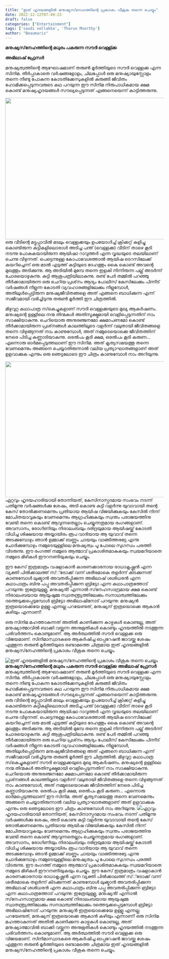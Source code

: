 ```yaml
---
title: "ഇത് ഹൃദയങ്ങളില്‍ മനുഷ്യസ്‌നേഹത്തിന്റെ പ്രകാശം വീശുക തന്നെ ചെയ്യും"
date: 2022-12-12T07:49:23
draft: false
categories: ["Entertainment"]
tags: ['saudi vellakka', 'Tharun Moorthy']
author: "Beaumaris"
---
```


<strong>മനുഷ്യസ്‌നേഹത്തിന്റെ മധുരം പകരുന്ന സൗദി വെള്ള്ക്ക</strong>

<strong>അഭിലാഷ് ഫ്രേസർ</strong>

മനുഷ്യത്വത്തിന്റെ ആഘോഷമാണ് തരുണ്‍ മൂര്‍ത്തിയുടെ സൗദി വെള്ളക്ക എന്ന സിനിമ. തീര്‍പ്പാകാതെ വര്‍ഷങ്ങളോളം, ചിലപ്പോള്‍ ഒരു മനുഷ്യായുസ്സോളം തന്നെ നീണ്ടു പോകുന്ന കോടതിക്കേസുകളില്‍ കുരുങ്ങി ജീവിതം ഹോമിക്കപ്പെടുന്നവരുടെ കഥ പറയുന്ന ഈ സിനിമ നിരുപാധികമായ ക്ഷമ കൊണ്ട് മനുഷ്യഹൃദയങ്ങള്‍ സൗഖ്യപ്പെടുന്നത് എങ്ങനെയെന്ന് കാട്ടിത്തരുന്നു.

<img class="size-large wp-image-366360 aligncenter" src="https://cdn.boolokam.com/articles/2022/12/dddf-1024x576.webp" alt="" width="800" height="450" />ഒരു വീടിന്റെ മട്ടുപ്പാവില്‍ മടലും വെള്ളക്കയും ഉപയോഗിച്ച് ക്രിക്കറ്റ് കളിച്ചു കൊണ്ടിരുന്ന കുട്ടികളിലൊരാള്‍ അടിച്ച പന്ത് (വെള്ളക്ക) വീടിന് താഴെ കൂടി നടന്നു പോകുകയായിരുന്ന ആയിഷാ റാവുത്തര്‍ എന്ന വൃദ്ധയുടെ തലയിലാണ് ചെന്നു വീഴുന്നത്. പെട്ടെന്നുള്ള കോപാവേശത്താല്‍ ആയിഷ ടെറസിലേക്ക് കയറിച്ചെന്ന് ഒരു മടല്‍ എടുത്ത് കുട്ടിയുടെ ദേഹത്തും കൈ കൊണ്ട് അവന്റെ മുഖത്തും അടിക്കുന്നു. ആ അടിയില്‍ മുമ്പേ തന്നെ ഇളകി നിന്നിരുന്ന പല്ല് അടര്‍ന്ന് ചോരയൊഴുകുന്നു. കുട്ടി ആശുപത്രിയിലാകുന്നു. രണ്ട് പേര്‍ തമ്മില്‍ പറഞ്ഞു തീര്‍ക്കാമായിരുന്ന ഒരു ചെറിയ പ്രശ്‌നം ആദ്യം പോലീസ് കേസിലേക്കും പിന്നീട് വര്‍ഷങ്ങള്‍ നീളുന്ന കോടതി വ്യവഹാരങ്ങളിലേക്കും നീളുമ്പോള്‍, അതിലുള്‍പ്പെട്ടിരുന്ന മനുഷ്യജീവിതങ്ങളെ അത് എങ്ങനെ ബാധിക്കുന്ന എന്ന് സജീവമായി വരിച്ചിടുന്നു തരുണ്‍ മൂര്‍ത്തി ഈ ചിത്രത്തില്‍.

മിഴുവുറ്റ കഥാപാത്ര സ്‌കെച്ചുകളാണ് സൗദി വെള്ളക്കയുടെ മുഖ്യ ആകര്‍ഷണം. മനുഷ്യന്റെ ഉള്ളിലെ നന്മ തിന്മകള്‍ അതിസൂക്ഷ്മമായി വെളിപ്പെടുന്നതിന് നാം സാക്ഷിയാകുന്നു. ചെറിയൊരു അനുരഞ്ജനമോ ക്ഷമാപണമോ കൊണ്ട് തീര്‍ക്കാമായിരുന്ന പ്രശ്‌നങ്ങള്‍ കാലത്തിലൂടെ വളര്‍ന്ന് വലുതായി ജീവിതങ്ങളെ തന്നെ വിഴുങ്ങുന്നത് നാം കാണുമ്പോള്‍, അത് നമ്മുടെയൊക്കെ ജീവിതത്തിന് നേരെ പിടിച്ച കണ്ണാടിയാകുന്നു. ഒരല്‍പം കൂടി ക്ഷമ, ഒരല്‍പം കൂടി കരുണ... എന്നൊരു ഓര്‍മപ്പെടുത്തലാണ് ഈ സിനിമ. അത് കൃത്യസമയത്തു തന്നെ വേണമെന്നും അങ്ങനെ ചെയ്യാതിരുന്നാല്‍ വലിയ പ്രത്യാഘാതങ്ങളാണ് അത് ഉളവാക്കുക എന്നും ഒരു ഞെട്ടലോടെ ഈ ചിത്രം കാണുമ്പോള്‍ നാം അറിയുന്നു.

<img class=" wp-image-366361 aligncenter" src="https://cdn.boolokam.com/articles/2022/12/44455-2.jpg" alt="" width="769" height="432" />ഏറ്റവും ഹൃദയഹാരിയായി തോന്നിയത്, കേസിനാസ്പദമായ സംഭവം നടന്ന് പതിമൂന്നു വര്‍ഷങ്ങള്‍ക്കു ശേഷം, അടി കൊണ്ട കുട്ടി വളര്‍ന്നു യുവാവായി തന്റെ കേസ് തോല്‍ക്കണമെന്നും പ്രതിയായ ആയിഷ വിജയിക്കുകയും കേസില്‍ നിന്ന് മോചിതയാവുകയും വേണമെന്നും ആഗ്രഹിക്കുകയും സ്വന്തം പരാജയത്തിനു വേണ്ടി തന്നെ കൊണ്ട് ആവുന്നതെല്ലാം ചെയ്യുന്നതുമായ രംഗങ്ങളാണ്. അവസാനം, രോഗിണിയും നിരാലംബയും ദരിദ്രയുമായ ആയിഷയ്ക്ക് കോടതി വിധിച്ച ശിക്ഷയായ അയ്യായിരം രൂപ വാദിയായ ആ യുവാവ് തന്നെ അടക്കുമ്പോഴും ഞാന്‍ ഉമ്മാക്ക് ബണ്ണും ചായയും വാങ്ങിത്തരട്ടേ എന്നു ചോദിക്കുമ്പോഴും നമ്മുടെയുള്ളിലെ മനുഷ്യത്വം പൂ പോലെ സുഗന്ധം പരത്തി വിടരുന്നു. ഈ രംഗത്ത് നമ്മുടെ ആത്മാവ് പ്രകാശിതമാകുകയും സ്വയമറിയാതെ നമ്മുടെ മിഴികള്‍ ഈറനണിയുകയും ചെയ്യും.

ഈ കേസ് ഇത്രമാത്രം വഷളാകാന്‍ കാരണക്കാരനായ രാധാകൃഷ്ണന്‍ എന്ന വ്യക്തി പില്‍ക്കാലത്ത് സ്്‌ട്രോക്ക് വന്ന് ശരീരമാകെ തളര്‍ന്ന് കിടക്കുന്നത് കാണുമ്പോള്‍ ലുക്ക്മാന്‍ അവതരിപ്പിക്കുന്ന അഭിലാഷ് ശശിധരന്‍ എന്ന കഥാപാത്രം ബിനു പപ്പു അവതരിപ്പിക്കുന്ന ബ്രിട്ടോ എന്ന കഥാപാത്രത്തോട് പറയുന്നു: ഇത്രേയുള്ളൂ, മനുഷ്യന്‍! എന്നാല്‍ സ്‌നേഹസാന്ദ്രമായ ക്ഷമ കൊണ്ട് നിരാലംബയായ ആയുഷുമ്മ സ്വാതന്ത്ര്യത്തിലേക്കും സനാഥത്വത്തിലേക്കും ദത്തെടുക്കപ്പെടുമ്പോള്‍ ബ്രിട്ടോ അഭിലാഷിനോട് പറയുന്നു: മനുഷ്യന്‍ ഇത്രയൊക്കെയേ ഉള്ളൂ എന്നല്ല പറയേണ്ടത്, മനുഷ്യന് ഇത്രയൊക്കെ ആകാന്‍ കഴിയും എന്നാണ്!

ഒരു സിനിമ മഹത്താകുന്നത് അതില്‍ കാണിക്കുന്ന കാഴ്ചകള്‍ കൊണ്ടല്ല, അത് മനുഷ്യാത്മാവില്‍ ബാക്കി വയ്ക്കുന്ന അനുഭൂതികള്‍ കൊണ്ടും ഹൃദയത്തില്‍ നടത്തുന്ന പരിവര്‍ത്തനം കൊണ്ടുമാണ്. ആ അര്‍ത്ഥത്തില്‍ സൗദി വെള്ളക്ക ഒരു വിജയമാണ്. സിനിമാസ്വാദകരെ ആകര്‍ഷിച്ച ഓപ്പറേഷന്‍ ജാവയ്ക്കു ശേഷം എത്തുന്ന തരുണ്‍ മൂര്‍ത്തിയുടെ രണ്ടാമത്തെ ചിത്രമായ ഇത് ഹൃദയങ്ങളില്‍ മനുഷ്യസ്‌നേഹത്തിന്റെ പ്രകാശം വീശുക തന്നെ ചെയ്യും.


![ഇത് ഹൃദയങ്ങളില്‍ മനുഷ്യസ്‌നേഹത്തിന്റെ പ്രകാശം വീശുക തന്നെ ചെയ്യും](https://cdn.boolokam.com/articles/2022/12/dddf-1024x576.webp)**മനുഷ്യസ്‌നേഹത്തിന്റെ മധുരം പകരുന്ന സൗദി വെള്ള്ക്ക** **അഭിലാഷ് ഫ്രേസർ** മനുഷ്യത്വത്തിന്റെ ആഘോഷമാണ് തരുണ്‍ മൂര്‍ത്തിയുടെ സൗദി വെള്ളക്ക എന്ന സിനിമ. തീര്‍പ്പാകാതെ വര്‍ഷങ്ങളോളം, ചിലപ്പോള്‍ ഒരു മനുഷ്യായുസ്സോളം തന്നെ നീണ്ടു പോകുന്ന കോടതിക്കേസുകളില്‍ കുരുങ്ങി ജീവിതം ഹോമിക്കപ്പെടുന്നവരുടെ കഥ പറയുന്ന ഈ സിനിമ നിരുപാധികമായ ക്ഷമ കൊണ്ട് മനുഷ്യഹൃദയങ്ങള്‍ സൗഖ്യപ്പെടുന്നത് എങ്ങനെയെന്ന് കാട്ടിത്തരുന്നു. ഒരു വീടിന്റെ മട്ടുപ്പാവില്‍ മടലും വെള്ളക്കയും ഉപയോഗിച്ച് ക്രിക്കറ്റ് കളിച്ചു കൊണ്ടിരുന്ന കുട്ടികളിലൊരാള്‍ അടിച്ച പന്ത് (വെള്ളക്ക) വീടിന് താഴെ കൂടി നടന്നു പോകുകയായിരുന്ന ആയിഷാ റാവുത്തര്‍ എന്ന വൃദ്ധയുടെ തലയിലാണ് ചെന്നു വീഴുന്നത്. പെട്ടെന്നുള്ള കോപാവേശത്താല്‍ ആയിഷ ടെറസിലേക്ക് കയറിച്ചെന്ന് ഒരു മടല്‍ എടുത്ത് കുട്ടിയുടെ ദേഹത്തും കൈ കൊണ്ട് അവന്റെ മുഖത്തും അടിക്കുന്നു. ആ അടിയില്‍ മുമ്പേ തന്നെ ഇളകി നിന്നിരുന്ന പല്ല് അടര്‍ന്ന് ചോരയൊഴുകുന്നു. കുട്ടി ആശുപത്രിയിലാകുന്നു. രണ്ട് പേര്‍ തമ്മില്‍ പറഞ്ഞു തീര്‍ക്കാമായിരുന്ന ഒരു ചെറിയ പ്രശ്‌നം ആദ്യം പോലീസ് കേസിലേക്കും പിന്നീട് വര്‍ഷങ്ങള്‍ നീളുന്ന കോടതി വ്യവഹാരങ്ങളിലേക്കും നീളുമ്പോള്‍, അതിലുള്‍പ്പെട്ടിരുന്ന മനുഷ്യജീവിതങ്ങളെ അത് എങ്ങനെ ബാധിക്കുന്ന എന്ന് സജീവമായി വരിച്ചിടുന്നു തരുണ്‍ മൂര്‍ത്തി ഈ ചിത്രത്തില്‍. മിഴുവുറ്റ കഥാപാത്ര സ്‌കെച്ചുകളാണ് സൗദി വെള്ളക്കയുടെ മുഖ്യ ആകര്‍ഷണം. മനുഷ്യന്റെ ഉള്ളിലെ നന്മ തിന്മകള്‍ അതിസൂക്ഷ്മമായി വെളിപ്പെടുന്നതിന് നാം സാക്ഷിയാകുന്നു. ചെറിയൊരു അനുരഞ്ജനമോ ക്ഷമാപണമോ കൊണ്ട് തീര്‍ക്കാമായിരുന്ന പ്രശ്‌നങ്ങള്‍ കാലത്തിലൂടെ വളര്‍ന്ന് വലുതായി ജീവിതങ്ങളെ തന്നെ വിഴുങ്ങുന്നത് നാം കാണുമ്പോള്‍, അത് നമ്മുടെയൊക്കെ ജീവിതത്തിന് നേരെ പിടിച്ച കണ്ണാടിയാകുന്നു. ഒരല്‍പം കൂടി ക്ഷമ, ഒരല്‍പം കൂടി കരുണ... എന്നൊരു ഓര്‍മപ്പെടുത്തലാണ് ഈ സിനിമ. അത് കൃത്യസമയത്തു തന്നെ വേണമെന്നും അങ്ങനെ ചെയ്യാതിരുന്നാല്‍ വലിയ പ്രത്യാഘാതങ്ങളാണ് അത് ഉളവാക്കുക എന്നും ഒരു ഞെട്ടലോടെ ഈ ചിത്രം കാണുമ്പോള്‍ നാം അറിയുന്നു. ![](https://cdn.boolokam.com/articles/2022/12/44455-2.jpg)ഏറ്റവും ഹൃദയഹാരിയായി തോന്നിയത്, കേസിനാസ്പദമായ സംഭവം നടന്ന് പതിമൂന്നു വര്‍ഷങ്ങള്‍ക്കു ശേഷം, അടി കൊണ്ട കുട്ടി വളര്‍ന്നു യുവാവായി തന്റെ കേസ് തോല്‍ക്കണമെന്നും പ്രതിയായ ആയിഷ വിജയിക്കുകയും കേസില്‍ നിന്ന് മോചിതയാവുകയും വേണമെന്നും ആഗ്രഹിക്കുകയും സ്വന്തം പരാജയത്തിനു വേണ്ടി തന്നെ കൊണ്ട് ആവുന്നതെല്ലാം ചെയ്യുന്നതുമായ രംഗങ്ങളാണ്. അവസാനം, രോഗിണിയും നിരാലംബയും ദരിദ്രയുമായ ആയിഷയ്ക്ക് കോടതി വിധിച്ച ശിക്ഷയായ അയ്യായിരം രൂപ വാദിയായ ആ യുവാവ് തന്നെ അടക്കുമ്പോഴും ഞാന്‍ ഉമ്മാക്ക് ബണ്ണും ചായയും വാങ്ങിത്തരട്ടേ എന്നു ചോദിക്കുമ്പോഴും നമ്മുടെയുള്ളിലെ മനുഷ്യത്വം പൂ പോലെ സുഗന്ധം പരത്തി വിടരുന്നു. ഈ രംഗത്ത് നമ്മുടെ ആത്മാവ് പ്രകാശിതമാകുകയും സ്വയമറിയാതെ നമ്മുടെ മിഴികള്‍ ഈറനണിയുകയും ചെയ്യും. ഈ കേസ് ഇത്രമാത്രം വഷളാകാന്‍ കാരണക്കാരനായ രാധാകൃഷ്ണന്‍ എന്ന വ്യക്തി പില്‍ക്കാലത്ത് സ്്‌ട്രോക്ക് വന്ന് ശരീരമാകെ തളര്‍ന്ന് കിടക്കുന്നത് കാണുമ്പോള്‍ ലുക്ക്മാന്‍ അവതരിപ്പിക്കുന്ന അഭിലാഷ് ശശിധരന്‍ എന്ന കഥാപാത്രം ബിനു പപ്പു അവതരിപ്പിക്കുന്ന ബ്രിട്ടോ എന്ന കഥാപാത്രത്തോട് പറയുന്നു: ഇത്രേയുള്ളൂ, മനുഷ്യന്‍! എന്നാല്‍ സ്‌നേഹസാന്ദ്രമായ ക്ഷമ കൊണ്ട് നിരാലംബയായ ആയുഷുമ്മ സ്വാതന്ത്ര്യത്തിലേക്കും സനാഥത്വത്തിലേക്കും ദത്തെടുക്കപ്പെടുമ്പോള്‍ ബ്രിട്ടോ അഭിലാഷിനോട് പറയുന്നു: മനുഷ്യന്‍ ഇത്രയൊക്കെയേ ഉള്ളൂ എന്നല്ല പറയേണ്ടത്, മനുഷ്യന് ഇത്രയൊക്കെ ആകാന്‍ കഴിയും എന്നാണ്! ഒരു സിനിമ മഹത്താകുന്നത് അതില്‍ കാണിക്കുന്ന കാഴ്ചകള്‍ കൊണ്ടല്ല, അത് മനുഷ്യാത്മാവില്‍ ബാക്കി വയ്ക്കുന്ന അനുഭൂതികള്‍ കൊണ്ടും ഹൃദയത്തില്‍ നടത്തുന്ന പരിവര്‍ത്തനം കൊണ്ടുമാണ്. ആ അര്‍ത്ഥത്തില്‍ സൗദി വെള്ളക്ക ഒരു വിജയമാണ്. സിനിമാസ്വാദകരെ ആകര്‍ഷിച്ച ഓപ്പറേഷന്‍ ജാവയ്ക്കു ശേഷം എത്തുന്ന തരുണ്‍ മൂര്‍ത്തിയുടെ രണ്ടാമത്തെ ചിത്രമായ ഇത് ഹൃദയങ്ങളില്‍ മനുഷ്യസ്‌നേഹത്തിന്റെ പ്രകാശം വീശുക തന്നെ ചെയ്യും.
